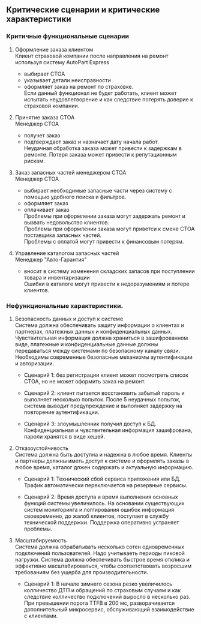 
## Критические сценарии и критические характеристики

### Критичные функциональные сценарии

1. Оформление заказа клиентом  
Клиент страховой компании после направления на ремонт используя систему AutoPart Express
    - выбирает СТОА
    - указывает детали неисправности
    - оформляет заказ на ремонт по страховке.  
Если данный функционал не будет работать, клиент может испытать неудовлетворение и как следствие потерять доверие к страховой компании.

2. Принятие заказа СТОА  
Менеджер СТОА 
    - получет заказ
    - подтверждает заказ и назначает дату начала работ.  
Неудачная обработка заказа может привести к задержкам в ремонте. Потеря заказа может привести к репутационным рискам.

3. Заказ запасных частей менеджером СТОА  
Менеджер СТОА
    - выбирает необходимые запасные части через систему с помощью удобного поиска и фильтров.
    - оформляет заказ
    - оплачивает заказ  
Проблемы при оформлении заказа могут задержать ремонт и вызвать недовольство клиентов.  
Проблемы при оформлении заказа могут приветси к смене СТОА поставщика запасных частей.  
Проблемы с оплатой могут привести к финансовым потерям.  

4. Управление каталогом запасных частей  
Менеджер "Авто-Гарантия"
    - вносит в систему изменения складских запасов при поступлении товара и инвентаризации  
Ошибки в каталоге могут привести к недоразумениям и потере клиентов.

### Нефункциональные характеристики.

1. Безопасность данных и доступ к системе  
Система должна обеспечивать защиту информации о клиентах и партнерах, платежных данных и конфиденциальных данных. Чувствительная информация должна храниться в зашифрованном виде, платежные и конфиденциальные данные должны передаваться между системами по безопасному каналу связи. Необходимы современные безопасные механизмы аутентификации и авторизации.

    - Сценарий 1: без регистрации клиент может посмотреть список СТОА, но не может оформить заказ на ремонт.

    - Сценарий 2: клиент пытается восстановить забытый пароль и выполняет несколько попыток. После 5 неудачных попыток, система выводит предупреждение и выполняет задержку на повторение аутентификации.

    - Сценарий 3: злоумышленник получил доступ к БД. Конфиденциальная и чувствительная информация зашифрована, пароли хранятся в виде хешей.


2. Отказоустойчивость  
Система должна быть доступна и надежна в любое время. Клиенты и партнеры должны иметь доступ к системе и оформлять заказы в любое время, каталог длжен содержать и актуальную информацию.
    - Сценарий 1: Технический сбой сервиса приложения или БД. Трафик автоматически переключается на резервные сервисы.

    - Сценарий 2: Время доступа и время выполнения основных функций системы увеличилось. На основании существующих систем мониторинга и логгирования ошибок информация своевременно, до жалоб клиентов, поступает в службу технической поддержки. Поддержка оперативно устраняет проблемы.

3. Масштабируемость  
  Система должна обрабатывать несколько сотен одновременных подключений пользователей. Надо учитываеть периоды пиковой нагрузки. Система должна обеспечивать быстрое время отклика и эффективно масштабироваться, чтобы соответствовать возросшим требованиям без ущерба для производительности. 
  
    - Сценарий 1: В начале зимнего сезона резко увеличилось колличество ДТП и обращений по страховым случаям и как следствие колличество подключений выросло в несколько раз. При превышении порога TTFB в 200 мс, разворачивается дополнительный микросервис, обслуживающий взаимодействие с клиентами.
